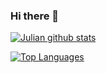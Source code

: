 ### Hi there 👋
[![Julian github stats](https://github-readme-stats.vercel.app/api?username=julianramirezch&show_icons=true&theme=radical)](https://github.com/julianramirezch/github-readme-stats)

[![Top Languages](https://github-readme-stats.vercel.app/api/top-langs/?username=julianramirezch)](https://github.com/julianramirezch/github-readme-stats)

<!--
**julianramirezch/julianramirezch** is a ✨ _special_ ✨ repository because its `README.md` (this file) appears on your GitHub profile.

Here are some ideas to get you started:

- 🔭 I’m currently working on ...
- 🌱 I’m currently learning ...
- 👯 I’m looking to collaborate on ...
- 🤔 I’m looking for help with ...
- 💬 Ask me about ...
- 📫 How to reach me: ...
- 😄 Pronouns: ...
- ⚡ Fun fact: ...
-->
